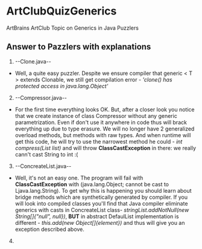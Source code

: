 # ArtClubQuizGenerics
ArtBrains ArtClub Topic on Generics in Java Puzzlers

## Answer to Pazzlers with explanations

1. --Clone.java--
  * Well, a quite easy puzzler. Despite we ensure compiler that generic < T > extends Clonable, we still get compilation error - *'clone() has protected access in java.lang.Object'*
2. --Compressor.java--
  * For the first time everything looks OK. But, after a closer look you notice that we create instance of class Compressor without any generic parametrization. Even if don't use it anywhere in code thus will brack everything up due to type erasure. We will no longer have 2 generalized overload methods, but methods with raw types. And when runtime will get this code, he will try to use the narrowest method he could - *int compress(List list)* and will throw __ClassCastException__ in there: we really cann't cast String to int :(
3. --ConcreateList.java--
  * Well, it's not an easy one. The program will fail with __ClassCastException__ with (java.lang.Object; cannot be cast to Ljava.lang.String). To get why this is happening you should learn about bridge methods which are synthetically generated by compiler. If you will look into compiled classes you'll find that Java compiler eliminate generics with casts in ConcreateList class- _stringList.addNotNull(new String[]{"null", null})_, **BUT** in abstract DefaulList implementation is different - _this.add(new Object[]{element})_ and thus will give you an exception described above.
4. 
